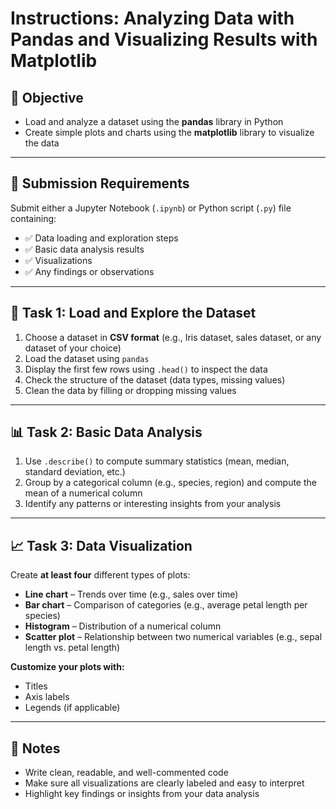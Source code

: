 # Instructions: Analyzing Data with Pandas and Visualizing Results with Matplotlib

## 📌 Objective

- Load and analyze a dataset using the **pandas** library in Python  
- Create simple plots and charts using the **matplotlib** library to visualize the data

---

## 📂 Submission Requirements

Submit either a Jupyter Notebook (`.ipynb`) or Python script (`.py`) file containing:

- ✅ Data loading and exploration steps  
- ✅ Basic data analysis results  
- ✅ Visualizations  
- ✅ Any findings or observations  

---

## 🧪 Task 1: Load and Explore the Dataset

1. Choose a dataset in **CSV format** (e.g., Iris dataset, sales dataset, or any dataset of your choice)
2. Load the dataset using `pandas`
3. Display the first few rows using `.head()` to inspect the data
4. Check the structure of the dataset (data types, missing values)
5. Clean the data by filling or dropping missing values

---

## 📊 Task 2: Basic Data Analysis

1. Use `.describe()` to compute summary statistics (mean, median, standard deviation, etc.)
2. Group by a categorical column (e.g., species, region) and compute the mean of a numerical column
3. Identify any patterns or interesting insights from your analysis

---

## 📈 Task 3: Data Visualization

Create **at least four** different types of plots:

- **Line chart** – Trends over time (e.g., sales over time)
- **Bar chart** – Comparison of categories (e.g., average petal length per species)
- **Histogram** – Distribution of a numerical column
- **Scatter plot** – Relationship between two numerical variables (e.g., sepal length vs. petal length)

**Customize your plots with:**

- Titles  
- Axis labels  
- Legends (if applicable)

---

## 📝 Notes

- Write clean, readable, and well-commented code  
- Make sure all visualizations are clearly labeled and easy to interpret  
- Highlight key findings or insights from your data analysis
